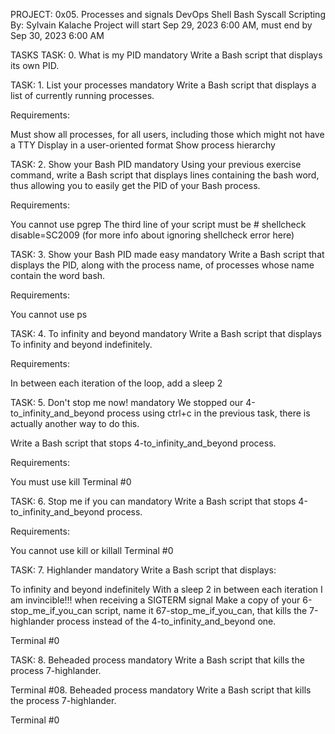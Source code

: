 PROJECT: 0x05. Processes and signals
DevOps Shell Bash Syscall Scripting
By: Sylvain Kalache
Project will start Sep 29, 2023 6:00 AM, must end by Sep 30, 2023 6:00 AM

TASKS
TASK: 0. What is my PID
mandatory
Write a Bash script that displays its own PID.

TASK: 1. List your processes
mandatory
Write a Bash script that displays a list of currently running processes.

Requirements:

Must show all processes, for all users, including those which might not have a TTY
Display in a user-oriented format
Show process hierarchy

TASK: 2. Show your Bash PID
mandatory
Using your previous exercise command, write a Bash script that displays lines containing the bash word, thus allowing you to easily get the PID of your Bash process.

Requirements:

You cannot use pgrep
The third line of your script must be # shellcheck disable=SC2009 (for more info about ignoring shellcheck error here)

TASK: 3. Show your Bash PID made easy
mandatory
Write a Bash script that displays the PID, along with the process name, of processes whose name contain the word bash.

Requirements:

You cannot use ps

TASK: 4. To infinity and beyond
mandatory
Write a Bash script that displays To infinity and beyond indefinitely.

Requirements:

In between each iteration of the loop, add a sleep 2

TASK: 5. Don't stop me now!
mandatory
We stopped our 4-to_infinity_and_beyond process using ctrl+c in the previous task, there is actually another way to do this.

Write a Bash script that stops 4-to_infinity_and_beyond process.

Requirements:

You must use kill
Terminal #0

TASK: 6. Stop me if you can
mandatory
Write a Bash script that stops 4-to_infinity_and_beyond process.

Requirements:

You cannot use kill or killall
Terminal #0

TASK: 7. Highlander
mandatory
Write a Bash script that displays:

To infinity and beyond indefinitely
With a sleep 2 in between each iteration
I am invincible!!! when receiving a SIGTERM signal
Make a copy of your 6-stop_me_if_you_can script, name it 67-stop_me_if_you_can, that kills the 7-highlander process instead of the 4-to_infinity_and_beyond one.

Terminal #0

TASK: 8. Beheaded process
mandatory
Write a Bash script that kills the process 7-highlander.

Terminal #08. Beheaded process
mandatory
Write a Bash script that kills the process 7-highlander.

Terminal #0



